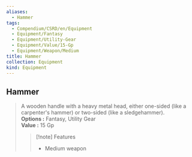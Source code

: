 ```yaml
---
aliases:
  - Hammer
tags:
  - Compendium/CSRD/en/Equipment
  - Equipment/Fantasy
  - Equipment/Utility-Gear
  - Equipment/Value/15-Gp
  - Equipment/Weapon/Medium
title: Hammer
collection: Equipment
kind: Equipment
---
```

## Hammer  
  
>A wooden handle with a heavy metal head, either one-sided (like a carpenter's hammer) or two-sided (like a sledgehammer).  
> **Options :** Fantasy, Utility Gear  
> **Value :** 15 Gp  
>>[!note] Features  
>> - Medium weapon